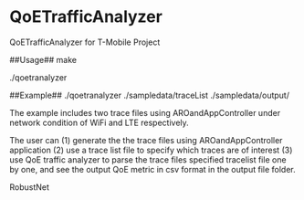 QoETrafficAnalyzer
==================

QoETrafficAnalyzer for T-Mobile Project

##Usage##
 make

 ./qoetranalyzer **<trace list file name>** **<output file folder name>**

##Example##
 ./qoetranalyzer ./sampledata/traceList ./sampledata/output/

The example includes two trace files using AROandAppController under network condition of WiFi and LTE respectively.

The user can (1) generate the the trace files using AROandAppController application (2) use a trace list file to specify which traces are of interest (3) use QoE traffic analyzer to parse the trace files specified tracelist file one by one, and see the output QoE metric in csv format in the output file folder.

RobustNet

